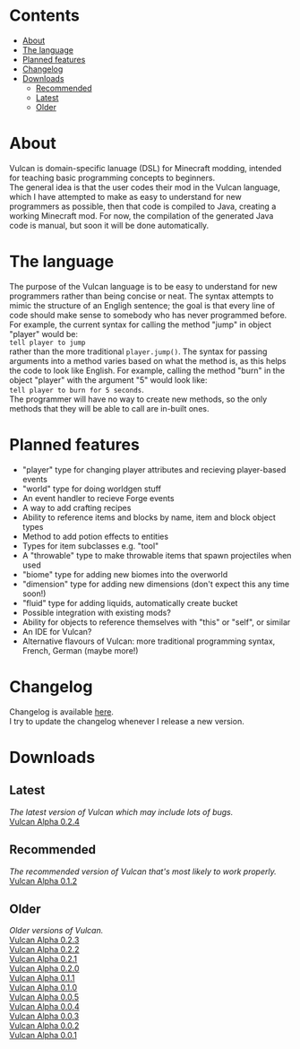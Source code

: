 # Contents
* [About](https://github.com/Pantonshire/Vulcan/blob/master/README.md#about)
* [The language](https://github.com/Pantonshire/Vulcan/blob/master/README.md#the-language)
* [Planned features](https://github.com/Pantonshire/Vulcan/blob/master/README.md#planned-features)
* [Changelog](https://github.com/Pantonshire/Vulcan/blob/master/README.md#changelog)
* [Downloads](https://github.com/Pantonshire/Vulcan/blob/master/README.md#downloads)
   * [Recommended](https://github.com/Pantonshire/Vulcan/blob/master/README.md#recommended)
   * [Latest](https://github.com/Pantonshire/Vulcan/blob/master/README.md#latest)
   * [Older](https://github.com/Pantonshire/Vulcan/blob/master/README.md#older)

# About
Vulcan is domain-specific lanuage (DSL) for Minecraft modding, intended for teaching basic programming concepts to beginners.  
The general idea is that the user codes their mod in the Vulcan language, which I have attempted to make as easy to understand for new programmers as possible, then that code is compiled to Java, creating a working Minecraft mod. For now, the compilation of the generated Java code is manual, but soon it will be done automatically.

# The language
The purpose of the Vulcan language is to be easy to understand for new programmers rather than being concise or neat. The syntax attempts to mimic the structure of an Engligh sentence; the goal is that every line of code should make sense to somebody who has never programmed before. For example, the current syntax for calling the method "jump" in object "player" would be:  
`tell player to jump`  
rather than the more traditional `player.jump()`. The syntax for passing arguments into a method varies based on what the method is, as this helps the code to look like English. For example, calling the method "burn" in the object "player" with the argument "5" would look like:  
`tell player to burn for 5 seconds`.  
The programmer will have no way to create new methods, so the only methods that they will be able to call are in-built ones.

# Planned features
* "player" type for changing player attributes and recieving player-based events
* "world" type for doing worldgen stuff
* An event handler to recieve Forge events
* A way to add crafting recipes
* Ability to reference items and blocks by name, item and block object types
* Method to add potion effects to entities
* Types for item subclasses e.g. "tool"
* A "throwable" type to make throwable items that spawn projectiles when used
* "biome" type for adding new biomes into the overworld
* "dimension" type for adding new dimensions (don't expect this any time soon!)
* "fluid" type for adding liquids, automatically create bucket
* Possible integration with existing mods?
* Ability for objects to reference themselves with "this" or "self", or similar
* An IDE for Vulcan?
* Alternative flavours of Vulcan: more traditional programming syntax, French, German (maybe more!)

# Changelog
Changelog is available [here](https://github.com/Pantonshire/Vulcan/blob/master/Changelog.md#changelog "Changelog").  
I try to update the changelog whenever I release a new version.

# Downloads
## Latest
_The latest version of Vulcan which may include lots of bugs._  
[Vulcan Alpha 0.2.4](https://github.com/Pantonshire/Vulcan/releases/tag/alpha-0.2.4 "Alpha 0.2.4")  

## Recommended
_The recommended version of Vulcan that's most likely to work properly._  
[Vulcan Alpha 0.1.2](https://github.com/Pantonshire/Vulcan/releases/tag/alpha-0.1.2 "Alpha 0.1.2")  

## Older
_Older versions of Vulcan._  
[Vulcan Alpha 0.2.3](https://github.com/Pantonshire/Vulcan/releases/tag/alpha-0.2.3 "Alpha 0.2.3")  
[Vulcan Alpha 0.2.2](https://github.com/Pantonshire/Vulcan/releases/tag/alpha-0.2.2 "Alpha 0.2.2")  
[Vulcan Alpha 0.2.1](https://github.com/Pantonshire/Vulcan/releases/tag/alpha-0.2.1 "Alpha 0.2.1")  
[Vulcan Alpha 0.2.0](https://github.com/Pantonshire/Vulcan/releases/tag/alpha-0.2.0 "Alpha 0.2.0")  
[Vulcan Alpha 0.1.1](https://github.com/Pantonshire/Vulcan/releases/tag/alpha-0.1.1 "Alpha 0.1.1")  
[Vulcan Alpha 0.1.0](https://www.dropbox.com/s/tmao9ud098zpcuy/vulcan-alpha-0.1.0.jar?dl=0 "Alpha 0.1.0")  
[Vulcan Alpha 0.0.5](https://www.dropbox.com/s/rxtucd8ltzkf70i/vulcan-alpha-0.0.5.jar?dl=0 "Alpha 0.0.5")  
[Vulcan Alpha 0.0.4](https://www.dropbox.com/s/1yqm8c2v0yxzgaz/vulcan-alpha-0.0.4.jar?dl=0 "Alpha 0.0.4")  
[Vulcan Alpha 0.0.3](https://www.dropbox.com/s/wyozvpzyv8je4nw/vulcan-alpha-0.0.3.jar?dl=0 "Alpha 0.0.3")  
[Vulcan Alpha 0.0.2](https://www.dropbox.com/s/o6tn2rlp44eo6pu/vulcan-alpha-0.0.2.jar?dl=0 "Alpha 0.0.2")   
[Vulcan Alpha 0.0.1](https://www.dropbox.com/s/6kws97t78ps6fmn/vulcan-alpha-0.0.1.jar?dl=0 "Alpha 0.0.1")
